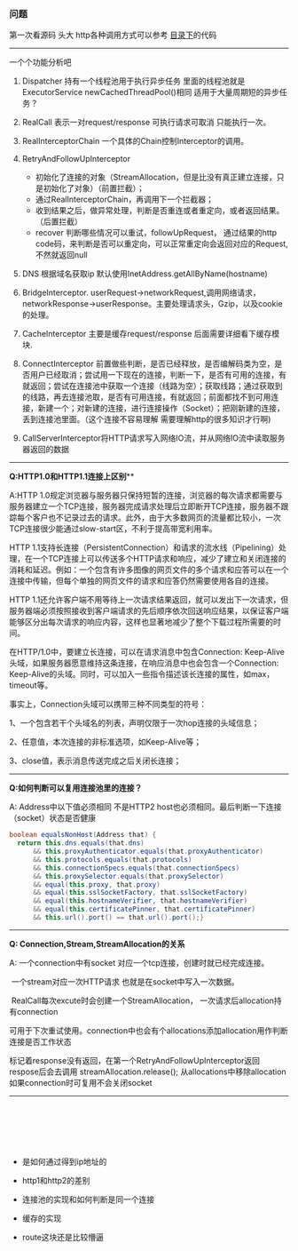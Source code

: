 ### 问题

第一次看源码 头大 
http各种调用方式可以参考 [目录下](https://github.com/square/okhttp/tree/master/samples/guide/src/main/java/okhttp3)的代码

---

一个个功能分析吧

1. Dispatcher 持有一个线程池用于执行异步任务 里面的线程池就是ExecutorService newCachedThreadPool()相同 适用于大量周期短的异步任务？
2. RealCall  表示一对request/response 可执行请求可取消 只能执行一次。
3. RealInterceptorChain 一个具体的Chain控制Interceptor的调用。
4. RetryAndFollowUpInterceptor

   * 初始化了连接的对象（StreamAllocation，但是比没有真正建立连接，只是初始化了对象）（前置拦截）；
   * 通过RealInterceptorChain，再调用下一个拦截器；
   * 收到结果之后，做异常处理，判断是否重连或者重定向，或者返回结果。（后置拦截）
   *  recover 判断哪些情况可以重试，followUpRequest， 通过结果的http code码，来判断是否可以重定向，可以正常重定向会返回对应的Request,不然就返回null
5. DNS 根据域名获取ip 默认使用InetAddress.getAllByName(hostname)
6.  BridgeInterceptor.      userRequest->networkRequest,调用网络请求，networkResponse->userResponse。主要处理请求头，Gzip，以及cookie的处理。
7.  CacheInterceptor   主要是缓存request/response  后面需要详细看下缓存模块.
8.  ConnectInterceptor  前置做些判断，是否已经释放，是否编解码类为空，是否用户已经取消；尝试用一下现在的连接，判断一下，是否有可用的连接，有就返回；尝试在连接池中获取一个连接（线路为空）；获取线路；通过获取到的线路，再去连接池取，是否有可用连接，有就返回；前面都找不到可用连接，新建一个；对新建的连接，进行连接操作（Socket）；把刚新建的连接，丢到连接池里面。（这个连接不容易理解 需要理解http的很多知识才行啊)
9.  CallServerInterceptor将HTTP请求写入网络IO流，并从网络IO流中读取服务器返回的数据



---

**Q:HTTP1.0和HTTP1.1连接上区别****

A:HTTP 1.0规定浏览器与服务器只保持短暂的连接，浏览器的每次请求都需要与服务器建立一个TCP连接，服务器完成请求处理后立即断开TCP连接，服务器不跟踪每个客户也不记录过去的请求。此外，由于大多数网页的流量都比较小，一次TCP连接很少能通过slow-start区，不利于提高带宽利用率。

HTTP 1.1支持长连接（PersistentConnection）和请求的流水线（Pipelining）处理，在一个TCP连接上可以传送多个HTTP请求和响应，减少了建立和关闭连接的消耗和延迟。例如：一个包含有许多图像的网页文件的多个请求和应答可以在一个连接中传输，但每个单独的网页文件的请求和应答仍然需要使用各自的连接。

HTTP 1.1还允许客户端不用等待上一次请求结果返回，就可以发出下一次请求，但服务器端必须按照接收到客户端请求的先后顺序依次回送响应结果，以保证客户端能够区分出每次请求的响应内容，这样也显著地减少了整个下载过程所需要的时间。

在HTTP/1.0中，要建立长连接，可以在请求消息中包含Connection: Keep-Alive头域，如果服务器愿意维持这条连接，在响应消息中也会包含一个Connection: Keep-Alive的头域。同时，可以加入一些指令描述该长连接的属性，如max，timeout等。

事实上，Connection头域可以携带三种不同类型的符号：

1、一个包含若干个头域名的列表，声明仅限于一次hop连接的头域信息；

2、任意值，本次连接的非标准选项，如Keep-Alive等；

3、close值，表示消息传送完成之后关闭长连接；

---

**Q:如何判断可以复用连接池里的连接？**

A: Address中以下值必须相同 不是HTTP2  host也必须相同。最后判断一下连接（socket）状态是否健康

```java
boolean equalsNonHost(Address that) {
  return this.dns.equals(that.dns)
      && this.proxyAuthenticator.equals(that.proxyAuthenticator)
      && this.protocols.equals(that.protocols)
      && this.connectionSpecs.equals(that.connectionSpecs)
      && this.proxySelector.equals(that.proxySelector)
      && equal(this.proxy, that.proxy)
      && equal(this.sslSocketFactory, that.sslSocketFactory)
      && equal(this.hostnameVerifier, that.hostnameVerifier)
      && equal(this.certificatePinner, that.certificatePinner)
      && this.url().port() == that.url().port();}

```

---

**Q: Connection,Stream,StreamAllocation的关系**

A: 一个connection中有socket  对应一个tcp连接，创建时就已经完成连接。

​    一个stream对应一次HTTP请求 也就是在socket中写入一次数据。	

​    RealCall每次excute时会创建一个StreamAllocation， 一次请求后allocation持有connection

   可用于下次重试使用。connection中也会有个allocations添加allocation用作判断连接是否工作状态

   标记着response没有返回，在第一个RetryAndFollowUpInterceptor返回respose后会去调用	  streamAllocation.release(); 从allocations中移除allocation如果connection时可复用不会关闭socket		

---

​    

​	

​	

























* 是如何通过得到ip地址的

* http1和http2的差别

* 连接池的实现和如何判断是同一个连接

* 缓存的实现

* route这块还是比较懵逼

